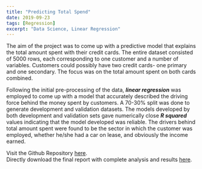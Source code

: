 ```yaml
---
title: "Predicting Total Spend"
date: 2019-09-23
tags: [Regression]
excerpt: "Data Science, Linear Regression"
---
```


The aim of the project was to come up with a predictive model that explains the total amount spent with their credit cards. The entire dataset consisted of 5000 rows, each corresponding to one customer and a number of variables. Customers could possibly have two credit cards- one primary and one secondary. The focus was on the total amount spent on both cards combined.   
 
Following the initial pre-processing of the data, ***linear regression*** was employed to come up with a model that accurately described the driving force behind the money spent by customers.  A 70-30% split was done to generate development and validation datasets. The models developed by both development and validation sets gave numerically close ***R squared*** values indicating that the model developed was reliable. The drivers behind total amount spent were found to be the sector in which the customer was employed, whether he/she had a car on lease, and obviously the income earned.   


Visit the Github Repository [here](https://github.com/SameeraSuhail1/Linear-Regression).    
Directly download the final report with complete analysis and results [here](https://github.com/SameeraSuhail1/Linear-Regression/raw/master/final-output.xlsx).